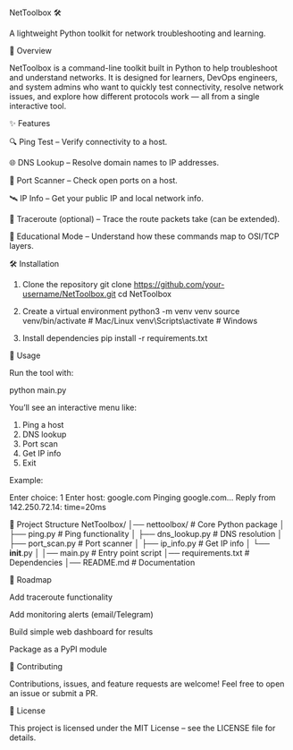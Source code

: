 NetToolbox 🛠️

A lightweight Python toolkit for network troubleshooting and learning.

📌 Overview

NetToolbox is a command-line toolkit built in Python to help troubleshoot and understand networks.
It is designed for learners, DevOps engineers, and system admins who want to quickly test connectivity, resolve network issues, and explore how different protocols work — all from a single interactive tool.

✨ Features

🔍 Ping Test – Verify connectivity to a host.

🌐 DNS Lookup – Resolve domain names to IP addresses.

📡 Port Scanner – Check open ports on a host.

🛰️ IP Info – Get your public IP and local network info.

📜 Traceroute (optional) – Trace the route packets take (can be extended).

📖 Educational Mode – Understand how these commands map to OSI/TCP layers.

🛠️ Installation
1. Clone the repository
git clone https://github.com/your-username/NetToolbox.git
cd NetToolbox

2. Create a virtual environment
python3 -m venv venv
source venv/bin/activate   # Mac/Linux
venv\Scripts\activate      # Windows

3. Install dependencies
pip install -r requirements.txt

🚀 Usage

Run the tool with:

python main.py


You’ll see an interactive menu like:

1. Ping a host
2. DNS lookup
3. Port scan
4. Get IP info
5. Exit


Example:

Enter choice: 1
Enter host: google.com
Pinging google.com...
Reply from 142.250.72.14: time=20ms

📂 Project Structure
NetToolbox/
│── nettoolbox/        # Core Python package
│   ├── ping.py        # Ping functionality
│   ├── dns_lookup.py  # DNS resolution
│   ├── port_scan.py   # Port scanner
│   ├── ip_info.py     # Get IP info
│   └── __init__.py
│
│── main.py            # Entry point script
│── requirements.txt   # Dependencies
│── README.md          # Documentation

🧭 Roadmap

 Add traceroute functionality

 Add monitoring alerts (email/Telegram)

 Build simple web dashboard for results

 Package as a PyPI module

🤝 Contributing

Contributions, issues, and feature requests are welcome!
Feel free to open an issue
 or submit a PR.

📜 License

This project is licensed under the MIT License – see the LICENSE
 file for details.

